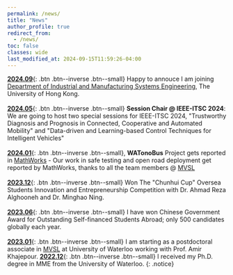 ```yaml
---
permalink: /news/
title: "News"
author_profile: true
redirect_from: 
  - /news/
toc: false
classes: wide
last_modified_at: 2024-09-15T11:59:26-04:00
---
```


[**2024.09**](#link){: .btn .btn--inverse .btn--small} Happy to annouce I am joining [Department of Industrial and Manufacturing Systems Engineering](https://www.imse.hku.hk/), The University of Hong Kong.
<br> <br> 
[**2024.05**](#link){: .btn .btn--inverse .btn--small} **Session Chair @ IEEE-ITSC 2024**: We are going to host two special sessions for IEEE-ITSC 2024, "Trustworthy Diagnosis and Prognosis in Connected, Cooperative and Automated Mobility" and "Data-driven and Learning-based Control Techniques for Intelligent Vehicles"
<br> <br> 
[**2024.01**](#link){: .btn .btn--inverse .btn--small}, **WATonoBus** Project gets reported in [MathWorks](https://www.mathworks.com/company/mathworks-stories/developing-adas-technology-for-self-driving-campus-shuttle-bus.html) - Our work in safe testing and open road deployment get reported by MathWorks, thanks to all the team members @ [MVSL](https://uwaterloo.ca/mechatronic-vehicle-systems-lab/our-people)
<br> <br> 
[**2023.12**](#link){: .btn .btn--inverse .btn--small} Won The "Chunhui Cup" Oversea Students Innovation and Entrepreneurship Competition with Dr. Ahmad Reza Alghooneh and Dr. Minghao Ning.
<br><br>
[**2023.06**](#link){: .btn .btn--inverse .btn--small} I have won Chinese Government Award for Outstanding Self-financed Students Abroad; only 500 candidates globally each year.
<br><br>
[**2023.01**](#link){: .btn .btn--inverse .btn--small} I am starting as a postdoctoral associate in [MVSL](https://uwaterloo.ca/mechatronic-vehicle-systems-lab/our-people) at University of Waterloo working with Prof. Amir Khajepour.
[**2022.12**](#link){: .btn .btn--inverse .btn--small} I received my Ph.D. degree in MME from the University of Waterloo.
{: .notice}